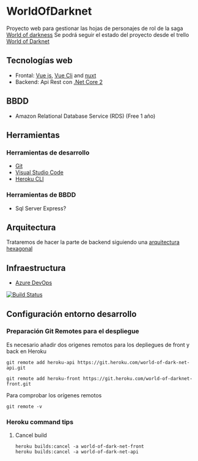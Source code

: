 # WorldOfDarknet
Proyecto web para gestionar las hojas de personajes de rol de la saga [World of darkness](https://www.worldofdarkness.com/)
Se podrá seguir el estado del proyecto desde el trello [World of Darknet](https://trello.com/b/iSr7C0xP/world-of-darknet)

## Tecnologías web
- Frontal: [Vue js](https://vuejs.org/), [Vue Cli](https://cli.vuejs.org/) and [nuxt](https://nuxtjs.org/)
- Backend: Api Rest con [.Net Core 2](https://www.microsoft.com/net/download)

## BBDD
- Amazon Relational Database Service (RDS) (Free 1 año)

## Herramientas

### Herramientas de desarrollo
- [Git](https://git-scm.com/)
- [Visual Studio Code](https://code.visualstudio.com/)
- [Heroku CLI](https://devcenter.heroku.com/articles/heroku-cli)

### Herramientas de BBDD
- Sql Server Express?

## Arquitectura
Trataremos de hacer la parte de backend siguiendo una [arquitectura hexagonal](https://codely.tv/blog/screencasts/arquitectura-hexagonal-ddd/)

## Infraestructura
- [Azure DevOps](https://visualstudio.microsoft.com/es/team-services/)

[![Build Status](https://dev.azure.com/albertortizcape/WorldOfDarknet/_apis/build/status/WorldOfDarknet-CI?branchName=develop)](https://dev.azure.com/albertortizcape/WorldOfDarknet/_build/latest?definitionId=4&branchName=develop)

## Configuración entorno desarrollo

### Preparación Git Remotes para el despliegue
Es necesario añadir dos origenes remotos para los depliegues de front y back en Heroku

``` 
git remote add heroku-api https://git.heroku.com/world-of-dark-net-api.git 

git remote add heroku-front https://git.heroku.com/world-of-darknet-front.git
```

Para comprobar los orígenes remotos
``` 
git remote -v
```

### Heroku command tips

1. Cancel build
   ```
   heroku builds:cancel -a world-of-dark-net-front
   heroku builds:cancel -a world-of-dark-net-api
   ```
